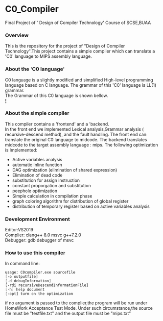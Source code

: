 # C0_Compiler
Final Project of ' Design of Compiler Technology' Course of SCSE,BUAA
### Overview
This is the repository for the project of "Design of Compiler Technology".This project contains a simple compiler which can translate a 'C0' language to MIPS assembly language.
### About the 'C0 language'
C0 language is a slightly modified and simplified High-level programming language based on C language. The grammar of this 'C0'  language is LL(1) grammar.<br>
The Grammar of this C0 language is shown bellow.<br>
[!](https://github.com/ComradeProgrammer/C0_Compiler_BUAA/blob/master/Annotation%202019-09-26%20123820.jpg?raw=true)
### About the simple compiler
This compiler contains a 'frontend' and a 'backend.<br>
In the front end we implemented Lexical analysis,Grammar analysis ( recursive-descend method), and the fault handling. The front end can translate the original C0 language to midcode.
The backend translates midcode to the target assembly language : mips. The following optimization is Implemented:

- Active variables analysis
- automatic inline function
- DAG optimization (elimination of shared expression)
- Elimination of dead code
- substitution for assign instruction
- constant proporgation and substitution
- peephole optimization
- Simple calculation in compilation phase
- graph coloring algorithm for distribution of global register
- distribution of temporary register based on active variables analysis
### Development Environment
Editor:VS2019<br>
Complier: clang++ 8.0 msvc g++7.2.0<br>
Debugger: gdb debugger of msvc
### How to use this compiler
In command line:
```
usage: C0compiler.exe sourcefile
[-o outputfile]
[-d debugInformation]
[-rdi recursiveDescendInformationFile]
[-h] help document
[-opt] turn on the optimization
```
if no argument is passed to the complier,the program will be run under HomeWork Acceptance Test Mode. Under such circumstance,the source file must be "testfile.txt" and the output file must be "mips.txt"

